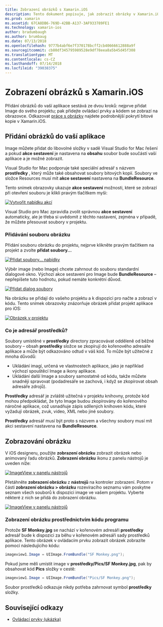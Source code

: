 ```yaml
---
title: Zobrazení obrázků s Xamarin.iOS
description: Tento dokument popisuje, jak zobrazit obrázky v Xamarin.iOS. Přidání obrázků do aplikace zahrnují programově nebo prostřednictvím v iOS designeru.
ms.prod: xamarin
ms.assetid: 67CA8DB6-769D-42BB-A137-3AF933789FE1
ms.technology: xamarin-ios
author: bradumbaugh
ms.author: brumbaug
ms.date: 07/13/2018
ms.openlocfilehash: 9777b4abf6e7f370178bcff2cb40666612888a9f
ms.sourcegitcommit: cb80df345795989528e9df78eea8a5b45d45f308
ms.translationtype: MT
ms.contentlocale: cs-CZ
ms.lasthandoff: 07/14/2018
ms.locfileid: "39038375"
---
```

# <a name="displaying-images-with-xamarinios"></a>Zobrazení obrázků s Xamarin.iOS

Přidání obrázků do vaší aplikace sestává ze dvou kroků: nejprve přidat Image do svého projektu; pak přidejte ovládací prvky a kódem se zobrazí na obrazovce. Odkazovat [práce s obrázky](~/ios/app-fundamentals/images-icons/index.md) najdete podrobnější pokrytí bitové kopie v Xamarin.iOS.

## <a name="adding-images-to-your-app"></a>Přidání obrázků do vaší aplikace

Image můžete přidat do libovolné složky v sadě Visual Studio for Mac řešení a pokud **akce sestavení** je nastavena na **obsahu** soubor bude součástí vaší aplikace a je možné zobrazit.

Visual Studio for Mac podporuje také speciální adresář s názvem **prostředky** , který může také obsahovat soubory bitových kopií. Soubory ve složce Resources musí mít **akce sestavení** nastavena na **BundleResource**.

Tento snímek obrazovky ukazuje **akce sestavení** možnosti, které se zobrazí při otevření souboru je klikli pravým tlačítkem myši:

 [![](image-images/image30a.png "Vytvořit nabídku akcí")](image-images/image30a.png#lightbox)

Visual Studio pro Mac zpravidla zvolit správnou **akce sestavení** automaticky, ale je třeba si uvědomit z těchto nastavení, zejména v případě, že můžete přesouvat soubory v projektu.

### <a name="adding-an-image-file"></a>Přidávání souboru obrázku

Přidání souboru obrázku do projektu, nejprve klikněte pravým tlačítkem na projekt a zvolte **přidat soubory...**

 [![](image-images/image31a.png "Přidat soubory... nabídky")](image-images/image31a.png#lightbox)

Výběr image (nebo Image) chcete zahrnout do souboru standardní dialogové okno. Výchozí akce sestavení pro Image bude **BundleResource** – nepřepíšete tuto hodnotu, pokud nemáte konkrétní důvod.

 [![](image-images/image32a.png "Přidat dialog soubory")](image-images/image32a.png#lightbox)

Na obrázku se přidají do vašeho projektu a k dispozici pro načte a zobrazí v kódu. Tento snímek obrazovky znázorňuje obrázek přidat projekt aplikace pro iOS:

 [![](image-images/image33a.png "Obrázek v projektu")](image-images/image33a.png#lightbox)

### <a name="what-is-the-resources-directory"></a>Co je adresář prostředků?

Soubory umístěné v **prostředky** directory zpracovávat odděleně od běžné soubory – obsah **prostředky** složce se zkopírují do kořenového adresáře aplikace a může být odkazováno odtud v váš kód. To může být užitečné z mnoha důvodů:

-  Ukládání imagí, určená ve vlastnostech aplikace, jako je například výchozí spouštěcí Image a ikony aplikace.
-  Ukládání další Image a soubory samostatně od kódu, takže můžete snadněji spravovat (podadresáře se zachová, i když se zkopírovat obsah adresáře zdrojů).


**Prostředky** adresář je zvláště užitečná v projektu knihovny, protože kód mohou předpokládat, že tyto Image budou zkopírovány do kořenového náročné aplikace, což usnadňuje zápis sdílených knihoven kódu, které vyžadují obrázek, zvuk, video, XML nebo jiné soubory.

**Prostředky** adresář musí být proto s názvem a všechny soubory musí mít akci sestavení nastavena na **BundleResource**.

## <a name="displaying-the-image"></a>Zobrazování obrázku

V iOS designeru, použijte **zobrazení obrázku** zobrazit obrázek nebo animovaný řadu obrázků. **Zobrazení obrázku** ikonu z panelu nástrojů je uveden níže:

 [![](image-images/image35a.png "ImageView v panelu nástrojů")](image-images/image35.png#lightbox)

Přetáhněte **zobrazení obrázku** z **nástrojů** na kontroler zobrazení. Potom v části **zobrazení obrázku > obrázku** rozevíracího seznamu vám poskytne seznam všech souborů k dispozici image ve vašem projektu. Vyberte některé z nich se přidá do zobrazení obrázku.

 [![](image-images/image36a.png "ImageView v panelu nástrojů")](image-images/image36.png#lightbox)

### <a name="displaying-the-image-programmatically"></a>Zobrazení obrázku prostřednictvím kódu programu

Protože **SF Monkey.jpg** se nachází v kořenovém adresáři **prostředky** adresář bude k dispozici za běhu v kořenovém adresáři sady prostředků aplikace. Tento obrázek v ovládacím prvku zobrazit obrázek zobrazíte pomocí následujícího kódu:

```csharp
imageview1.Image = UIImage.FromBundle("SF Monkey.png");
```

Pokud jsme měli umístit image v **prostředky/Pics/SF Monkey.jpg**, pak by obsahovat kód **Pics** složky v cestě:

```csharp
imageview1.Image = UIImage.FromBundle("Pics/SF Monkey.png");
```

Soubor prostředků odkazuje nikdy potřeba zahrnovat symbol **prostředky** složky.

## <a name="related-links"></a>Související odkazy

- [Ovládací prvky (ukázka)](https://developer.xamarin.com/samples/Controls/)
